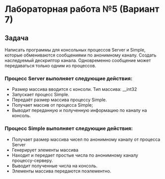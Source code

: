 # Лабораторная работа №5 (Вариант 7)
## Задача
Написать программы для консольных процессов Server и Simple, которые обмениваются сообщениями по
анонимному каналу. Создать наследуемый дескриптор канала.
Одновременно сообщение может передаваться только одним из процессов.
### Процесс Server выполняет следующие действия:
- Размер массива вводится с консоли. Тип массива: __int32
- Запускает процесс Simple.
- Передаёт размер массива процессу Simple.
- Получает массив от процесса Simple;
- Выводит переданную и полученную информацию по каналу на консоль.
### Процесс Simple выполняет следующие действия:
- Получает размер массива чисел по анонимному каналу от процесса Server
- Генерирует элементы массива
- Находит и передает простые числа по анонимному каналу процессу-серверу.
- Выводит полученные числа на консоль.
- Элементы массива передаются поэлементно.
